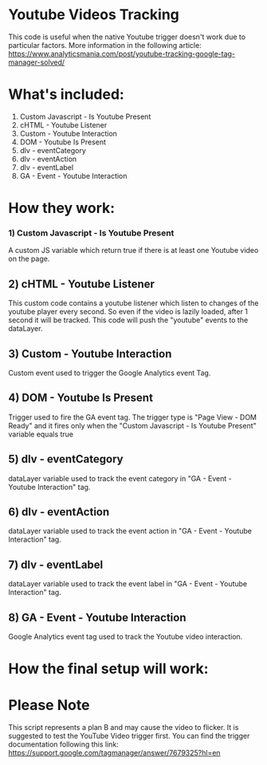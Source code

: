 # Youtube Videos Tracking

This code is useful when the native Youtube trigger doesn't work due to particular factors.
More information in the following article: https://www.analyticsmania.com/post/youtube-tracking-google-tag-manager-solved/


# What's included:

1) Custom Javascript - Is Youtube Present
2) cHTML - Youtube Listener
3) Custom - Youtube Interaction
4) DOM - Youtube Is Present
5) dlv - eventCategory
6) dlv - eventAction
7) dlv - eventLabel
8) GA - Event - Youtube Interaction

# How they work:

### 1) Custom Javascript - Is Youtube Present
A custom JS variable which return true  if there is at least one Youtube video on the page.

## 2) cHTML - Youtube Listener
This custom code contains a youtube listener which listen to changes of the youtube player every second. 
So even if the video is lazily loaded, after 1 second it will be tracked.
This code will push the "youtube" events to the dataLayer.

## 3) Custom - Youtube Interaction
Custom event used to trigger the Google Analytics event Tag.

## 4) DOM - Youtube Is Present
Trigger used to fire the GA event tag.
The trigger type is "Page View - DOM Ready" and it fires only when the "Custom Javascript - Is Youtube Present" variable equals true

## 5) dlv - eventCategory
dataLayer variable used to track the event category in "GA - Event - Youtube Interaction" tag.

## 6) dlv - eventAction
dataLayer variable used to track the event action in "GA - Event - Youtube Interaction" tag.

## 7) dlv - eventLabel
dataLayer variable used to track the event label in "GA - Event - Youtube Interaction" tag.

## 8) GA - Event - Youtube Interaction
Google Analytics event tag used to track the Youtube video interaction.


# How the final setup will work:




# Please Note
This script represents a plan B and may cause the video to flicker. It is suggested to test the YouTube Video trigger first.
You can find the trigger documentation following this link: https://support.google.com/tagmanager/answer/7679325?hl=en




